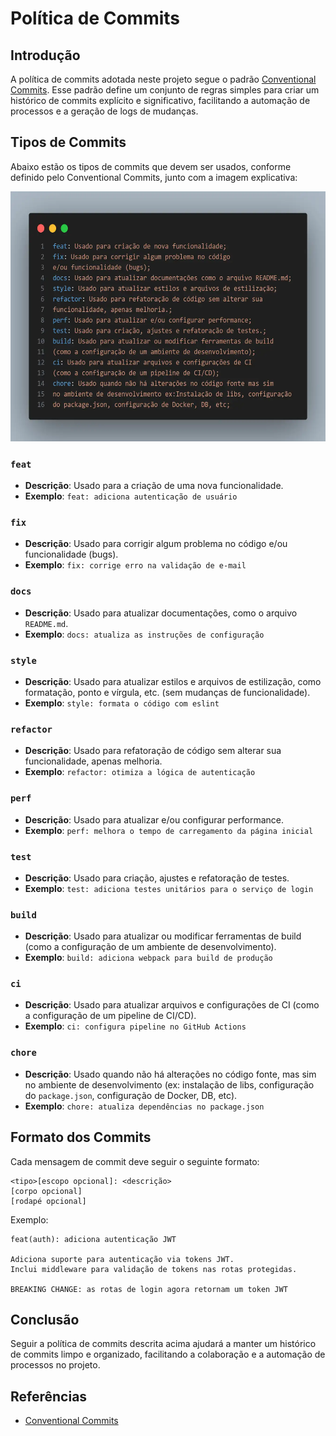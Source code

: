 # Política de Commits

## Introdução

A política de commits adotada neste projeto segue o padrão [Conventional Commits](https://www.conventionalcommits.org/pt-br/v1.0.0). Esse padrão define um conjunto de regras simples para criar um histórico de commits explícito e significativo, facilitando a automação de processos e a geração de logs de mudanças.

## Tipos de Commits

Abaixo estão os tipos de commits que devem ser usados, conforme definido pelo Conventional Commits, junto com a imagem explicativa:

<img src="../assets/commits.webp" alt="Tipos de Commits" width="600" height="400" />

### `feat`

- **Descrição**: Usado para a criação de uma nova funcionalidade.
- **Exemplo**: `feat: adiciona autenticação de usuário`

### `fix`

- **Descrição**: Usado para corrigir algum problema no código e/ou funcionalidade (bugs).
- **Exemplo**: `fix: corrige erro na validação de e-mail`

### `docs`

- **Descrição**: Usado para atualizar documentações, como o arquivo `README.md`.
- **Exemplo**: `docs: atualiza as instruções de configuração`

### `style`

- **Descrição**: Usado para atualizar estilos e arquivos de estilização, como formatação, ponto e vírgula, etc. (sem mudanças de funcionalidade).
- **Exemplo**: `style: formata o código com eslint`

### `refactor`

- **Descrição**: Usado para refatoração de código sem alterar sua funcionalidade, apenas melhoria.
- **Exemplo**: `refactor: otimiza a lógica de autenticação`

### `perf`

- **Descrição**: Usado para atualizar e/ou configurar performance.
- **Exemplo**: `perf: melhora o tempo de carregamento da página inicial`

### `test`

- **Descrição**: Usado para criação, ajustes e refatoração de testes.
- **Exemplo**: `test: adiciona testes unitários para o serviço de login`

### `build`

- **Descrição**: Usado para atualizar ou modificar ferramentas de build (como a configuração de um ambiente de desenvolvimento).
- **Exemplo**: `build: adiciona webpack para build de produção`

### `ci`

- **Descrição**: Usado para atualizar arquivos e configurações de CI (como a configuração de um pipeline de CI/CD).
- **Exemplo**: `ci: configura pipeline no GitHub Actions`

### `chore`

- **Descrição**: Usado quando não há alterações no código fonte, mas sim no ambiente de desenvolvimento (ex: instalação de libs, configuração do `package.json`, configuração de Docker, DB, etc).
- **Exemplo**: `chore: atualiza dependências no package.json`

## Formato dos Commits

Cada mensagem de commit deve seguir o seguinte formato:

```
<tipo>[escopo opcional]: <descrição>
[corpo opcional]
[rodapé opcional]
```

Exemplo:
```
feat(auth): adiciona autenticação JWT

Adiciona suporte para autenticação via tokens JWT.
Inclui middleware para validação de tokens nas rotas protegidas.

BREAKING CHANGE: as rotas de login agora retornam um token JWT
```

## Conclusão

Seguir a política de commits descrita acima ajudará a manter um histórico de commits limpo e organizado, facilitando a colaboração e a automação de processos no projeto.

## Referências

- [Conventional Commits](https://www.conventionalcommits.org/pt-br/v1.0.0)